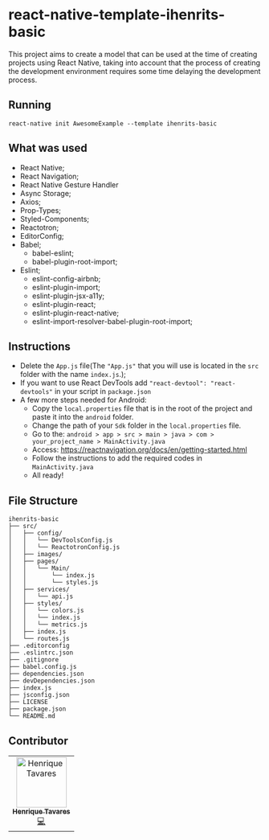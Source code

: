 # react-native-template-ihenrits-basic

This project aims to create a model that can be used at the time of creating projects using React Native, taking into account that the process of creating the development environment requires some time delaying the development process.

## Running

    react-native init AwesomeExample --template ihenrits-basic

## What was used

- React Native;
- React Navigation;
- React Native Gesture Handler
- Async Storage;
- Axios;
- Prop-Types;
- Styled-Components;
- Reactotron;
- EditorConfig;
- Babel;
  - babel-eslint;
  - babel-plugin-root-import;
- Eslint;
  - eslint-config-airbnb;
  - eslint-plugin-import;
  - eslint-plugin-jsx-a11y;
  - eslint-plugin-react;
  - eslint-plugin-react-native;
  - eslint-import-resolver-babel-plugin-root-import;

## Instructions

- Delete the `App.js` file(The `"App.js"` that you will use is located in the `src` folder with the name `index.js`.);
- If you want to use React DevTools add `"react-devtool": "react-devtools"` in your script in `package.json`
- A few more steps needed for Android:
  - Copy the `local.properties` file that is in the root of the project and paste it into the `android` folder.
  - Change the path of your `Sdk` folder in the `local.properties` file.
  - Go to the: `android > app > src > main > java > com > your_project_name > MainActivity.java`
  - Access: https://reactnavigation.org/docs/en/getting-started.html
  - Follow the instructions to add the required codes in `MainActivity.java`
  - All ready!

## File Structure

```
ihenrits-basic
├── src/
│   ├── config/
│   │   └── DevToolsConfig.js
│   │   └── ReactotronConfig.js
│   ├── images/
│   ├── pages/
│   │   └── Main/
│   │       └── index.js
│   │       └── styles.js
│   ├── services/
│   │   └── api.js
│   ├── styles/
│   │   └── colors.js
│   │   └── index.js
│   │   └── metrics.js
│   ├── index.js
│   └── routes.js
├── .editorconfig
├── .eslintrc.json
├── .gitignore
├── babel.config.js
├── dependencies.json
├── devDependencies.json
├── index.js
├── jsconfig.json
├── LICENSE
├── package.json
└── README.md
```

## Contributor

<!-- ALL-CONTRIBUTORS-LIST:START - Do not remove or modify this section -->
<!-- prettier-ignore -->
<table>
  <tr>
    <td align="center">
      <a href="http://github.com/tavareshenrique/">
        <img src="https://avatars1.githubusercontent.com/u/27022914?v=4" width="100px;" alt="Henrique Tavares"/>
        <br />
        <sub>
          <b>Henrique Tavares</b>
        </sub>
       </a>
       <br />
       <a href="https://github.com/tavareshenrique/app-gobarber/commits?author=tavareshenrique" title="Code">💻</a>
    </td>
  </tr>
</table>
